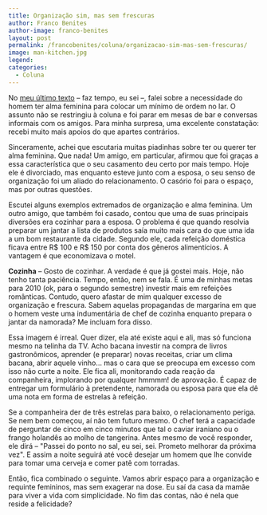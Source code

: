```yaml
---
title: Organização sim, mas sem frescuras
author: Franco Benites
author-image: franco-benites
layout: post
permalink: /francobenites/coluna/organizacao-sim-mas-sem-frescuras/
image: man-kitchen.jpg
legend:
categories:
  - Coluna
---
```

No [meu último texto][1] – faz tempo, eu sei –, falei sobre a necessidade do homem ter alma feminina para colocar um mínimo de ordem no lar. O assunto não se restringiu à coluna e foi parar em mesas de bar e conversas informais com os amigos. Para minha surpresa, uma excelente constatação: recebi muito mais apoios do que apartes contrários.

Sinceramente, achei que escutaria muitas piadinhas sobre ter ou querer ter alma feminina. Que nada! Um amigo, em particular, afirmou que foi graças a essa característica que o seu casamento deu certo por mais tempo. Hoje ele é divorciado, mas enquanto esteve junto com a esposa, o seu senso de organização foi um aliado do relacionamento. O casório foi para o espaço, mas por outras questões.

Escutei alguns exemplos extremados de organização e alma feminina. Um outro amigo, que também foi casado, contou que uma de suas principais diversões era cozinhar para a esposa. O problema é que quando resolvia preparar um jantar a lista de produtos saía muito mais cara do que uma ida a um bom restaurante da cidade. Segundo ele, cada refeição doméstica ficava entre R$ 100 e R$ 150 por conta dos gêneros alimentícios. A vantagem é que economizava o motel.

**Cozinha** – Gosto de cozinhar. A verdade é que já gostei mais. Hoje, não tenho tanta paciência. Tempo, então, nem se fala. É uma de minhas metas para 2010 (ok, para o segundo semestre) investir mais em refeições românticas. Contudo, quero afastar de mim qualquer excesso de organização e frescura. Sabem aquelas propagandas de margarina em que o homem veste uma indumentária de chef de cozinha enquanto prepara o jantar da namorada? Me incluam fora disso.

Essa imagem é irreal. Quer dizer, ela até existe aqui e ali, mas só funciona mesmo na telinha da TV. Acho bacana investir na compra de livros gastronômicos, aprender (e preparar) novas receitas, criar um clima bacana, abrir aquele vinho… mas o cara que se preocupa em excesso com isso não curte a noite. Ele fica ali, monitorando cada reação da companheira, implorando por qualquer hmmmm! de aprovação. É capaz de entregar um formulário à pretendente, namorada ou esposa para que ela dê uma nota em forma de estrelas à refeição.

Se a companheira der de três estrelas para baixo, o relacionamento periga. Se nem bem começou, aí não tem futuro mesmo. O chef terá a capacidade de perguntar de cinco em cinco minutos que tal o caviar iraniano ou o frango holandês ao molho de tangerina. Antes mesmo de você responder, ele dirá – "Passei do ponto no sal, eu sei, sei. Prometo melhorar da próxima vez". E assim a noite seguirá até você desejar um homem que lhe convide para tomar uma cerveja e comer patê com torradas.

Então, fica combinado o seguinte. Vamos abrir espaço para a organização e requinte femininos, mas sem exagerar na dose. Eu saí da casa da mamãe para viver a vida com simplicidade. No fim das contas, não é nela que reside a felicidade?

 [1]: {{site.baseurl}}/francobenites/coluna/alma-feminina-para-governar-o-lar/ "Alma feminina para governar o lar"